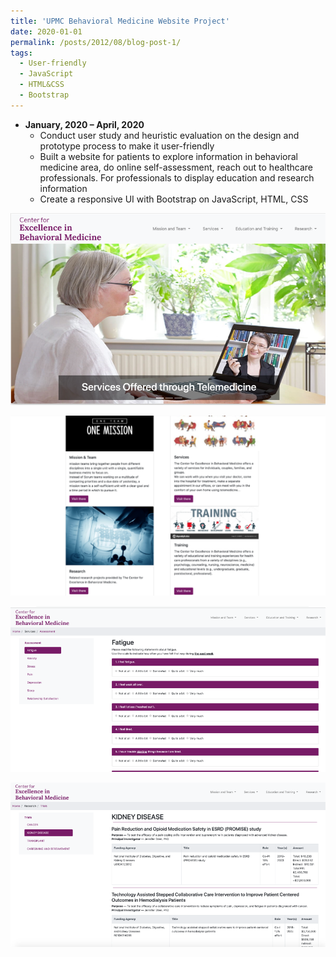 ```yaml
---
title: 'UPMC Behavioral Medicine Website Project'
date: 2020-01-01
permalink: /posts/2012/08/blog-post-1/
tags:
  - User-friendly
  - JavaScript
  - HTML&CSS
  - Bootstrap
---
```


* **January, 2020 – April, 2020** 
    * Conduct user study and heuristic evaluation on the design and prototype process to make it user-friendly
    * Built a website for patients to explore information in behavioral medicine area, do online self-assessment, reach out to healthcare professionals. For professionals to display education and research information
    * Create a responsive UI with Bootstrap on JavaScript, HTML, CSS

![alt text](/images/upmc1.png)

![alt text](/images/upmc2.png)

![alt text](/images/upmc4.png)

![alt text](/images/upmc7.png)



